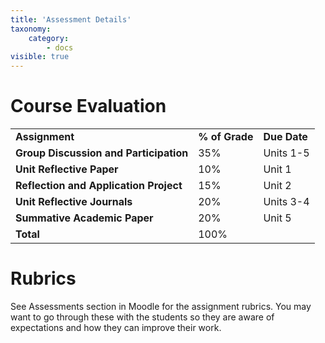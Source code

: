 ```yaml
---
title: 'Assessment Details'
taxonomy:
    category:
        - docs
visible: true
---
```


# Course Evaluation

|                                        |                |              |
| -------------------------------------- | -------------- | ------------ |
| **Assignment**                         | **% of Grade** | **Due Date** |
| **Group Discussion and Participation** | 35%            | Units 1-5    |
| **Unit Reflective Paper**              | 10%            | Unit 1       |
| **Reflection and Application Project** | 15%            | Unit 2       |
| **Unit Reflective Journals**           | 20%            | Units 3-4    |
| **Summative Academic Paper**           | 20%            | Unit 5       |
| **Total**                              | 100%           |              |

# Rubrics

See Assessments section in Moodle for the assignment rubrics. You may want to go through these with the students so they are aware of expectations and how they can improve their work.
